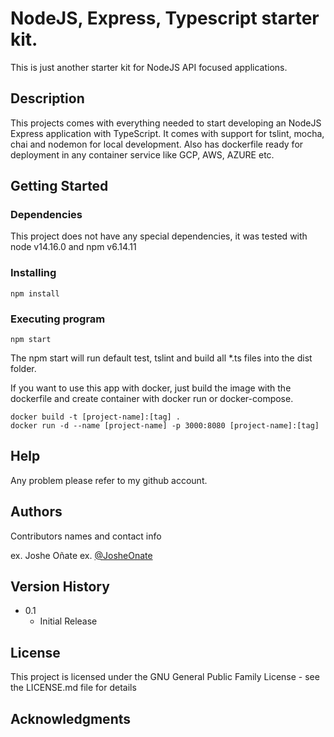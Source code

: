 # NodeJS, Express, Typescript starter kit.

This is just another starter kit for NodeJS API focused applications.

## Description

This projects comes with everything needed to start developing an NodeJS Express application with TypeScript. It comes with support for tslint, mocha, chai and nodemon for local development. Also has dockerfile ready for deployment in any container service like GCP, AWS, AZURE etc.

## Getting Started

### Dependencies

This project does not have any special dependencies, it was tested with node v14.16.0 and npm v6.14.11

### Installing

```
npm install
```

### Executing program

```
npm start
```

The npm start will run default test, tslint and build all *.ts files into the dist folder.

If you want to use this app with docker, just build the image with the dockerfile and create container with docker run or docker-compose.
```
docker build -t [project-name]:[tag] .
docker run -d --name [project-name] -p 3000:8080 [project-name]:[tag]
```
## Help

Any problem please refer to my github account.

## Authors

Contributors names and contact info

ex. Joshe Oñate
ex. [@JosheOnate](https://www.linkedin.com/in/josheonate)

## Version History

* 0.1
    * Initial Release

## License

This project is licensed under the GNU General Public Family License - see the LICENSE.md file for details

## Acknowledgments
